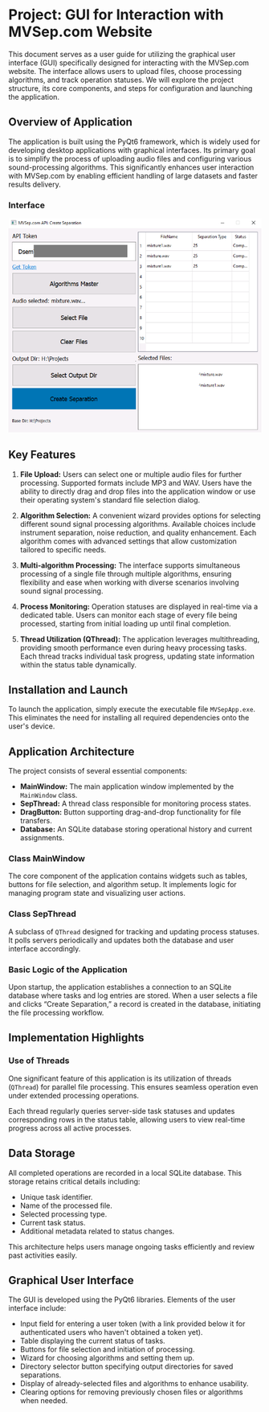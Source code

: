 # Project: GUI for Interaction with MVSep.com Website

This document serves as a user guide for utilizing the graphical user interface (GUI) specifically designed for interacting with the MVSep.com website. The interface allows users to upload files, choose processing algorithms, and track operation statuses. We will explore the project structure, its core components, and steps for configuration and launching the application.

## Overview of Application

The application is built using the PyQt6 framework, which is widely used for developing desktop applications with graphical interfaces. Its primary goal is to simplify the process of uploading audio files and configuring various sound-processing algorithms. This significantly enhances user interaction with MVSep.com by enabling efficient handling of large datasets and faster results delivery.

### Interface 

![Interface for MVSep GUI](images/GUI-Interface.png)

## Key Features

1. **File Upload:**
   Users can select one or multiple audio files for further processing. Supported formats include MP3 and WAV. Users have the ability to directly drag and drop files into the application window or use their operating system's standard file selection dialog.

2. **Algorithm Selection:**
   A convenient wizard provides options for selecting different sound signal processing algorithms. Available choices include instrument separation, noise reduction, and quality enhancement. Each algorithm comes with advanced settings that allow customization tailored to specific needs.

3. **Multi-algorithm Processing:**
   The interface supports simultaneous processing of a single file through multiple algorithms, ensuring flexibility and ease when working with diverse scenarios involving sound signal processing.

4. **Process Monitoring:**
   Operation statuses are displayed in real-time via a dedicated table. Users can monitor each stage of every file being processed, starting from initial loading up until final completion.

5. **Thread Utilization (QThread):**
   The application leverages multithreading, providing smooth performance even during heavy processing tasks. Each thread tracks individual task progress, updating state information within the status table dynamically.

## Installation and Launch

To launch the application, simply execute the executable file `MVSepApp.exe`. This eliminates the need for installing all required dependencies onto the user's device.

## Application Architecture

The project consists of several essential components:

- **MainWindow:** The main application window implemented by the `MainWindow` class.
- **SepThread:** A thread class responsible for monitoring process states.
- **DragButton:** Button supporting drag-and-drop functionality for file transfers.
- **Database:** An SQLite database storing operational history and current assignments.

### Class MainWindow
The core component of the application contains widgets such as tables, buttons for file selection, and algorithm setup. It implements logic for managing program state and visualizing user actions.

### Class SepThread
A subclass of `QThread` designed for tracking and updating process statuses. It polls servers periodically and updates both the database and user interface accordingly.

### Basic Logic of the Application
Upon startup, the application establishes a connection to an SQLite database where tasks and log entries are stored. When a user selects a file and clicks “Create Separation,” a record is created in the database, initiating the file processing workflow.

## Implementation Highlights

### Use of Threads
One significant feature of this application is its utilization of threads (`QThread`) for parallel file processing. This ensures seamless operation even under extended processing operations.

Each thread regularly queries server-side task statuses and updates corresponding rows in the status table, allowing users to view real-time progress across all active processes.

## Data Storage
All completed operations are recorded in a local SQLite database. This storage retains critical details including:

- Unique task identifier.
- Name of the processed file.
- Selected processing type.
- Current task status.
- Additional metadata related to status changes.

This architecture helps users manage ongoing tasks efficiently and review past activities easily.

## Graphical User Interface
The GUI is developed using the PyQt6 libraries. Elements of the user interface include:

- Input field for entering a user token (with a link provided below it for authenticated users who haven't obtained a token yet).
- Table displaying the current status of tasks.
- Buttons for file selection and initiation of processing.
- Wizard for choosing algorithms and setting them up.
- Directory selector button specifying output directories for saved separations.
- Display of already-selected files and algorithms to enhance usability.
- Clearing options for removing previously chosen files or algorithms when needed.
